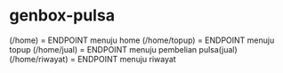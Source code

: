 # genbox-pulsa

(/home) = ENDPOINT menuju home
(/home/topup) = ENDPOINT menuju topup 
(/home/jual) = ENDPOINT menuju pembelian pulsa(jual)
(/home/riwayat) = ENDPOINT menuju riwayat

